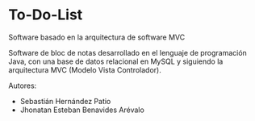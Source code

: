 # To-Do-List
Software basado en la arquitectura de software MVC

Software de bloc de notas desarrollado en el lenguaje de programación Java, con una base de datos relacional en MySQL y siguiendo la arquitectura MVC (Modelo Vista Controlador).

Autores:
- Sebastián Hernández Patio
- Jhonatan Esteban Benavides Arévalo
